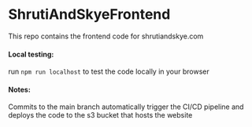 # ShrutiAndSkyeFrontend

This repo contains the frontend code for shrutiandskye.com

#### Local testing:

run `npm run localhost` to test the code locally in your browser

#### Notes:

Commits to the main branch automatically trigger the CI/CD pipeline and deploys the code to the s3 bucket that hosts the website
